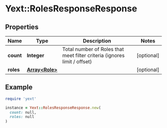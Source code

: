 # Yext::RolesResponseResponse

## Properties

| Name | Type | Description | Notes |
| ---- | ---- | ----------- | ----- |
| **count** | **Integer** | Total number of Roles that meet filter criteria (ignores limit / offset) | [optional] |
| **roles** | [**Array&lt;Role&gt;**](Role.md) |  | [optional] |

## Example

```ruby
require 'yext'

instance = Yext::RolesResponseResponse.new(
  count: null,
  roles: null
)
```

